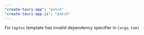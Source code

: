 ```yaml
---
"create-tauri-app": "patch"
"create-tauri-app-js": "patch"
---
```


Fix `leptos` template has invalid dependency specifier in `Cargo.toml`

